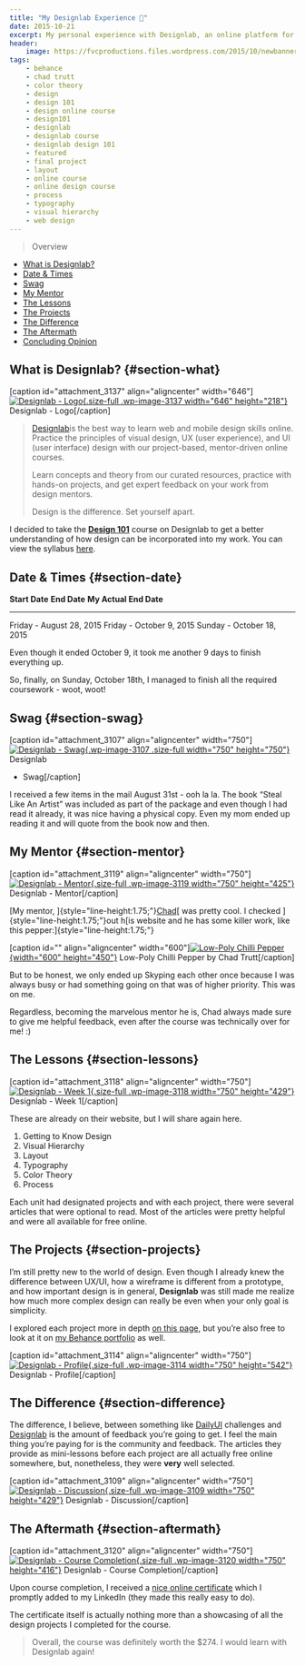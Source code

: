 ```yaml
---
title: "My Designlab Experience 🎨"
date: 2015-10-21
excerpt: My personal experience with Designlab, an online platform for learning web and mobile design skills.
header:
    image: https://fvcproductions.files.wordpress.com/2015/10/newbanners.jpg
tags:
    - behance
    - chad trutt
    - color theory
    - design
    - design 101
    - design online course
    - design101
    - designlab
    - designlab course
    - designlab design 101
    - featured
    - final project
    - layout
    - online course
    - online design course
    - process
    - typography
    - visual hierarchy
    - web design
---
```


> Overview

- [What is Designlab?](#section-what)
- [Date & Times](#section-date)
- [Swag](#section-swag)
- [My Mentor](#section-mentor)
- [The Lessons](#section-lessons)
- [The Projects](#section-projects)
- [The Difference](#section-difference)
- [The Aftermath](#section-aftermath)
- [Concluding Opinion](#section-conclusion)

What is Designlab? {#section-what}
------------------

\[caption id="attachment\_3137" align="aligncenter"
width="646"\][![Designlab -
Logo](https://fvcproductions.files.wordpress.com/2015/10/designlab-logo.png){.size-full
.wp-image-3137 width="646"
height="218"}](https://fvcproductions.files.wordpress.com/2015/10/designlab-logo.png)
Designlab - Logo\[/caption\]

> [Designlab](https://trydesignlab.com)is the best way to learn web and
> mobile design skills online. Practice the principles of visual design,
> UX (user experience), and UI (user interface) design with our
> project-based, mentor-driven online courses.
>
> Learn concepts and theory from our curated resources, practice with
> hands-on projects, and get expert feedback on your work from design
> mentors.
>
> Design is the difference. Set yourself apart.

I decided to take the **[Design
101](https://trydesignlab.com/web-design-course/)** course on Designlab
to get a better understanding of how design can be incorporated into my
work. You can view the syllabus
[here](https://storage.trydesignlab.com/syllabus/design-101.pdf).

Date & Times {#section-date}
------------

  **Start Date**             **End Date**               **My Actual End Date**
  -------------------------- -------------------------- ---------------------------
  Friday - August 28, 2015   Friday - October 9, 2015   Sunday - October 18, 2015

Even though it ended October 9, it took me another 9 days to finish
everything up.

So, finally, on Sunday, October 18th, I managed to finish all the
required coursework - woot, woot!

Swag {#section-swag}
----

\[caption id="attachment\_3107" align="aligncenter"
width="750"\][![Designlab -
Swag](https://fvcproductions.files.wordpress.com/2015/10/designlab-swag.jpg){.wp-image-3107
.size-full width="750"
height="750"}](https://fvcproductions.com/?attachment_id=3107) Designlab
- Swag\[/caption\]

I received a few items in the mail August 31st - ooh la la. The book
“Steal Like An Artist” was included as part of the package and even
though I had read it already, it was nice having a physical copy. Even
my mom ended up reading it and will quote from the book now and then.

My Mentor {#section-mentor}
---------

\[caption id="attachment\_3119" align="aligncenter"
width="750"\][![Designlab -
Mentor](https://fvcproductions.files.wordpress.com/2015/10/designlab-mentor.png){.size-full
.wp-image-3119 width="750"
height="425"}](https://fvcproductions.com/2015/10/21/my-designlab-experience/designlab-mentor-2/)
Designlab - Mentor\[/caption\]

[My mentor,
]{style="line-height:1.75;"}[Chad](https://chadtrutt.com/ "Chad Trutt")[
was pretty cool. I checked ]{style="line-height:1.75;"}out h[is website
and he has some killer work, like this
pepper:]{style="line-height:1.75;"}

\[caption id="" align="aligncenter" width="600"\][![Low-Poly Chilli
Pepper](https://m2.behance.net/rendition/pm/17019797/disp/d7e391ee6a819bdc0bdb3cf9eb6bed0c.jpg){width="600"
height="450"}](https://m2.behance.net/rendition/pm/17019797/disp/d7e391ee6a819bdc0bdb3cf9eb6bed0c.jpg)
Low-Poly Chilli Pepper by Chad Trutt\[/caption\]

But to be honest, we only ended up Skyping each other once because I was
always busy or had something going on that was of higher priority. This
was on me.

Regardless, becoming the marvelous mentor he is, Chad always made sure
to give me helpful feedback, even after the course was technically over
for me! :)

The Lessons {#section-lessons}
-----------

\[caption id="attachment\_3118" align="aligncenter"
width="750"\][![Designlab - Week
1](https://fvcproductions.files.wordpress.com/2015/10/designlab-week1.png){.size-full
.wp-image-3118 width="750"
height="429"}](https://fvcproductions.com/2015/10/21/my-designlab-experience/designlab-week1/)
Designlab - Week 1\[/caption\]

These are already on their website, but I will share again here.

1. Getting to Know Design
2. Visual Hierarchy
3. Layout
4.  Typography
5.  Color Theory
6.  Process

Each unit had designated projects and with each project, there were
several articles that were optional to read. Most of the articles were
pretty helpful and were all available for free online.

The Projects {#section-projects}
------------

I’m still pretty new to the world of design. Even though I already knew
the difference between UX/UI, how a wireframe is different from a
prototype, and how important design is in general, **Designlab** was
still made me realize how much more complex design can really be even
when your only goal is simplicity.

I explored each project more in depth [on this
page](https://fvcproductions.com/portfolio/designlab-submissions/), but
you’re also free to look at it on [my Behance
portfolio](https://www.behance.net/gallery/29117121/My-Designlab-Experience)
as well.

\[caption id="attachment\_3114" align="aligncenter"
width="750"\][![Designlab -
Profile](https://fvcproductions.files.wordpress.com/2015/10/designlab-profile.png){.size-full
.wp-image-3114 width="750"
height="542"}](https://fvcproductions.com/2015/10/21/my-designlab-experience/designlab-profile-2/)
Designlab - Profile\[/caption\]

The Difference {#section-difference}
--------------

The difference, I believe, between something
like [DailyUI](https://chadtrutt.com/ "Chad Trutt") challenges and
[Designlab](https://trydesignlab.com "Designlab") is the amount of
feedback you’re going to get. I feel the main thing you’re paying for is
the community and feedback. The articles they provide as mini-lessons
before each project are all actually free online somewhere, but,
nonetheless, they were **very** well selected.

\[caption id="attachment\_3109" align="aligncenter"
width="750"\][![Designlab -
Discussion](https://fvcproductions.files.wordpress.com/2015/10/designlab-discussion.png){.size-full
.wp-image-3109 width="750"
height="429"}](https://fvcproductions.com/2015/10/21/my-designlab-experience/designlab-discussion-2/)
Designlab - Discussion\[/caption\]

The Aftermath {#section-aftermath}
-------------

\[caption id="attachment\_3120" align="aligncenter"
width="750"\][![Designlab - Course
Completion](https://fvcproductions.files.wordpress.com/2015/10/designlab-course-summary.png){.size-full
.wp-image-3120 width="750"
height="416"}](https://fvcproductions.com/2015/10/21/my-designlab-experience/designlab-course-summary/)
Designlab - Course Completion\[/caption\]

Upon course completion, I received a [nice online
certificate](https://trydesignlab.com/certificates/design-101/fvcproductions/)
which I promptly added to my LinkedIn (they made this really easy to
do).

The certificate itself is actually nothing more than a showcasing of all
the design projects I completed for the course.

> Overall, the course was definitely worth the \$274. I would learn with
> Designlab again!
